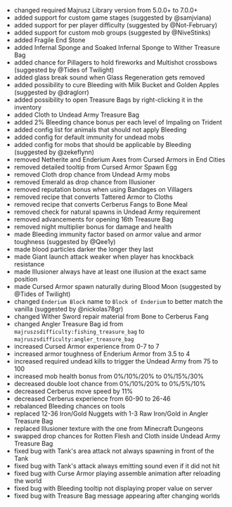 - changed required Majrusz Library version from 5.0.0+ to 7.0.0+
- added support for custom game stages (suggested by @samjviana)
- added support for per player difficulty (suggested by @Not-February)
- added support for custom mob groups (suggested by @NiveStinks)
- added Fragile End Stone
- added Infernal Sponge and Soaked Infernal Sponge to Wither Treasure Bag
- added chance for Pillagers to hold fireworks and Multishot crossbows (suggested by @Tides of Twilight)
- added glass break sound when Glass Regeneration gets removed
- added possibility to cure Bleeding with Milk Bucket and Golden Apples (suggested by @draglorr)
- added possibility to open Treasure Bags by right-clicking it in the inventory
- added Cloth to Undead Army Treasure Bag
- added 2% Bleeding chance bonus per each level of Impaling on Trident
- added config list for animals that should not apply Bleeding
- added config for default immunity for undead mobs
- added config for mobs that should be applicable by Bleeding (suggested by @zekeflynn)
- removed Netherite and Enderium Axes from Cursed Armors in End Cities
- removed detailed tooltip from Cursed Armor Spawn Egg
- removed Cloth drop chance from Undead Army mobs
- removed Emerald as drop chance from Illusioner
- removed reputation bonus when using Bandages on Villagers
- removed recipe that converts Tattered Armor to Cloths
- removed recipe that converts Cerberus Fangs to Bone Meal
- removed check for natural spawns in Undead Army requirement
- removed advancements for opening 16th Treasure Bag
- removed night multiplier bonus for damage and health
- made Bleeding immunity factor based on armor value and armor toughness (suggested by @Qee1y)
- made blood particles darker the longer they last
- made Giant launch attack weaker when player has knockback resistance
- made Illusioner always have at least one illusion at the exact same position
- made Cursed Armor spawn naturally during Blood Moon (suggested by @Tides of Twilight)
- changed `Enderium Block` name to `Block of Enderium` to better match the vanilla (suggested by @nickolas78gr)
- changed Wither Sword repair material from Bone to Cerberus Fang
- changed Angler Treasure Bag id from `majruszsdifficulty:fishing_treasure_bag` to `majruszsdifficulty:angler_treasure_bag`
- increased Cursed Armor experience from 0-7 to 7
- increased armor toughness of Enderium Armor from 3.5 to 4
- increased required undead kills to trigger the Undead Army from 75 to 100
- increased mob health bonus from 0%/10%/20% to 0%/15%/30%
- decreased double loot chance from 0%/10%/20% to 0%/5%/10%
- decreased Cerberus move speed by 11%
- decreased Cerberus experience from 60-90 to 26-46
- rebalanced Bleeding chances on tools
- replaced 12-36 Iron/Gold Nuggets with 1-3 Raw Iron/Gold in Angler Treasure Bag
- replaced Illusioner texture with the one from Minecraft Dungeons
- swapped drop chances for Rotten Flesh and Cloth inside Undead Army Treasure Bag
- fixed bug with Tank's area attack not always spawning in front of the Tank
- fixed bug with Tank's attack always emitting sound even if it did not hit
- fixed bug with Curse Armor playing assemble animation after reloading the world
- fixed bug with Bleeding tooltip not displaying proper value on server
- fixed bug with Treasure Bag message appearing after changing worlds